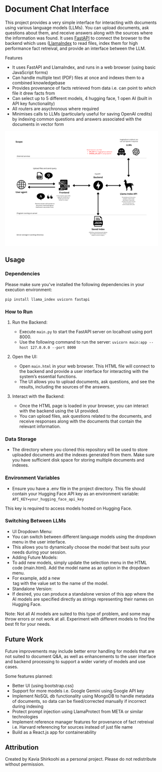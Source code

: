 # Document Chat Interface

This project provides a very simple interface for interacting with documents using various language models (LLMs). You can upload documents, ask questions about them, and receive answers along with the sources where the information was found. It uses [FastAPI](https://fastapi.tiangolo.com) to connect the browser to the backend which uses ([LlamaIndex](https://docs.llamaindex.ai/en/stable/) to read files, index them for high performance fact retreival, and provide an interface between the LLM.

Features
- It uses FastAPI and LlamaIndex, and runs in a web browser (using basic JavaScript forms)
- Can handle multiple text (PDF) files at once and indexes them to a combined knowledgebase
- Provides provenance of facts retrieved from data i.e. can point to _which_ file it drew facts from
- Can select up to 5 different models, 4 hugging face, 1 open AI (built in API key functionality)
- All routers are asychronous where required
- Minimises calls to LLMs (particularly useful for saving OpenAI credits) by indexing common questions and answers associated with the documents in vector form

![schematic of the app](images/llama-index-project-schematic.png)

## Usage

### Dependencies

Please make sure you've installed the following dependencies in your execution environment:

`pip install llama_index uvicorn fastapi`

### How to Run

1. Run the Backend:
	- Execute `main.py` to start the FastAPI server on localhost using port 8000.
	- Use the following command to run the server: `uvicorn main:app --host 127.0.0.0 --port 8000`
	  
2. Open the UI:
	- Open `main.html` in your web browser. This HTML file will connect to the backend and provide a user interface for interacting with the system’s essential functions.
	- The UI allows you to upload documents, ask questions, and see the results, including the sources of the answers.

3. Interact with the Backend:
	- Once the HTML page is loaded in your browser, you can interact with the backend using the UI provided.
	- You can upload files, ask questions related to the documents, and receive responses along with the documents that contain the relevant information.

### Data Storage

- The directory where you cloned this repository will be used to store uploaded documents and the indexes generated from them. Make sure you have sufficient disk space for storing multiple documents and indexes.

### Environment Variables

- Ensure you have a .env file in the project directory. This file should contain your Hugging Face API key as an environment variable: `API_KEY=your_hugging_face_api_key`

This key is required to access models hosted on Hugging Face.

### Switching Between LLMs

- UI Dropdown Menu:
- You can switch between different language models using the dropdown menu in the user interface.
- This allows you to dynamically choose the model that best suits your needs during your session.
- Adding Future Models:
- To add new models, simply update the selection menu in the HTML code (main.html). Add the model name as an option in the dropdown menu.
- For example, add a new <option> tag with the value set to the name of the model.
- Standalone Version:
- If desired, you can produce a standalone version of this app where the AI models are specified directly as strings representing their names on Hugging Face.

Note: Not all AI models are suited to this type of problem, and some may throw errors or not work at all. Experiment with different models to find the best fit for your needs.

## Future Work

Future improvements may include better error handling for models that are not suited to document Q&A, as well as enhancements to the user interface and backend processing to support a wider variety of models and use cases.

Some features planned:
- Better UI (using bootstrap.css)
- Support for more models i.e. Google Gemini using Google API key
- Implement NoSQL db functionality using MongoDB to handle metadata of documents, so data can be fixed/corrected manually if incorrect during indexing
- Protect prompt injection using LlamaProtect from META or similar technologies
- Implement reference manager features for provenance of fact retreival i.e. Harvard referencing for sources instead of just file name
- Build as a React.js app for containerability

## Attribution

Created by Kavia Shirkoohi as a personal project. Please do not redistribute without permission.
